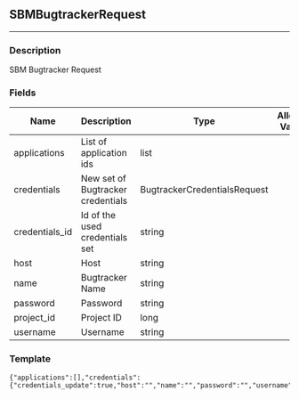 ## SBMBugtrackerRequest
---
### Description
SBM Bugtracker Request
### Fields
| Name | Description | Type | Allowed Values | Required |
| ---- | ----------- | ---- | -------------- | -------- |
| applications | List of application ids | list |  | false |
| credentials | New set of Bugtracker credentials | BugtrackerCredentialsRequest |  | false |
| credentials_id | Id of the used credentials set | string |  | false |
| host | Host | string |  | false |
| name | Bugtracker Name | string |  | false |
| password | Password | string |  | false |
| project_id | Project ID | long |  | false |
| username | Username | string |  | false |
### Template
```
{"applications":[],"credentials":{"credentials_update":true,"host":"","name":"","password":"","username":""},"credentials_id":"","host":"","name":"","password":"","project_id":0,"username":""}
```
